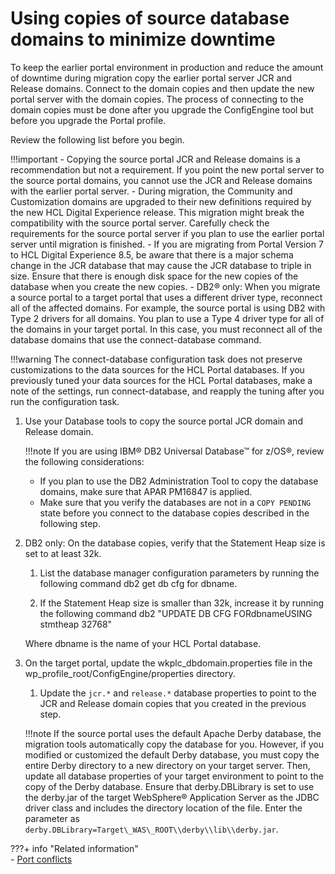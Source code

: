 # Using copies of source database domains to minimize downtime

To keep the earlier portal environment in production and reduce the amount of downtime during migration copy the earlier portal server JCR and Release domains. Connect to the domain copies and then update the new portal server with the domain copies. The process of connecting to the domain copies must be done after you upgrade the ConfigEngine tool but before you upgrade the Portal profile.

Review the following list before you begin.

!!!important
    -   Copying the source portal JCR and Release domains is a recommendation but not a requirement. If you point the new portal server to the source portal domains, you cannot use the JCR and Release domains with the earlier portal server.
    -   During migration, the Community and Customization domains are upgraded to their new definitions required by the new HCL Digital Experience release. This migration might break the compatibility with the source portal server. Carefully check the requirements for the source portal server if you plan to use the earlier portal server until migration is finished.
    -   If you are migrating from Portal Version 7 to HCL Digital Experience 8.5, be aware that there is a major schema change in the JCR database that may cause the JCR database to triple in size. Ensure that there is enough disk space for the new copies of the database when you create the new copies.
    -   DB2® only: When you migrate a source portal to a target portal that uses a different driver type, reconnect all of the affected domains. For example, the source portal is using DB2 with Type 2 drivers for all domains. You plan to use a Type 4 driver type for all of the domains in your target portal. In this case, you must reconnect all of the database domains that use the connect-database command.

!!!warning
    The connect-database configuration task does not preserve customizations to the data sources for the HCL Portal databases. If you previously tuned your data sources for the HCL Portal databases, make a note of the settings, run connect-database, and reapply the tuning after you run the configuration task.

1.  Use your Database tools to copy the source portal JCR domain and Release domain.

    !!!note
        If you are using IBM® DB2 Universal Database™ for z/OS®, review the following considerations:

    -   If you plan to use the DB2 Administration Tool to copy the database domains, make sure that APAR PM16847 is applied.
    -   Make sure that you verify the databases are not in a `COPY PENDING` state before you connect to the database copies described in the following step.
2.  DB2 only: On the database copies, verify that the Statement Heap size is set to at least 32k.

    1.  List the database manager configuration parameters by running the following command db2 get db cfg for dbname.

    2.  If the Statement Heap size is smaller than 32k, increase it by running the following command db2 "UPDATE DB CFG FORdbnameUSING stmtheap 32768"

    Where dbname is the name of your HCL Portal database.

3.  On the target portal, update the wkplc_dbdomain.properties file in the wp_profile_root/ConfigEngine/properties directory.

    1.  Update the `jcr.*` and `release.*` database properties to point to the JCR and Release domain copies that you created in the previous step.

    !!!note
        If the source portal uses the default Apache Derby database, the migration tools automatically copy the database for you. However, if you modified or customized the default Derby database, you must copy the entire Derby directory to a new directory on your target server. Then, update all database properties of your target environment to point to the copy of the Derby database. Ensure that derby.DBLibrary is set to use the derby.jar of the target WebSphere® Application Server as the JDBC driver class and includes the directory location of the file. Enter the parameter as `derby.DBLibrary=Target\_WAS\_ROOT\\derby\\lib\\derby.jar`.



???+ info "Related information"  
    -   [Port conflicts](../../../../deployment/manage/migrate/planning_migration/migration_consideration/mig_plan_port_conflicts.md)

